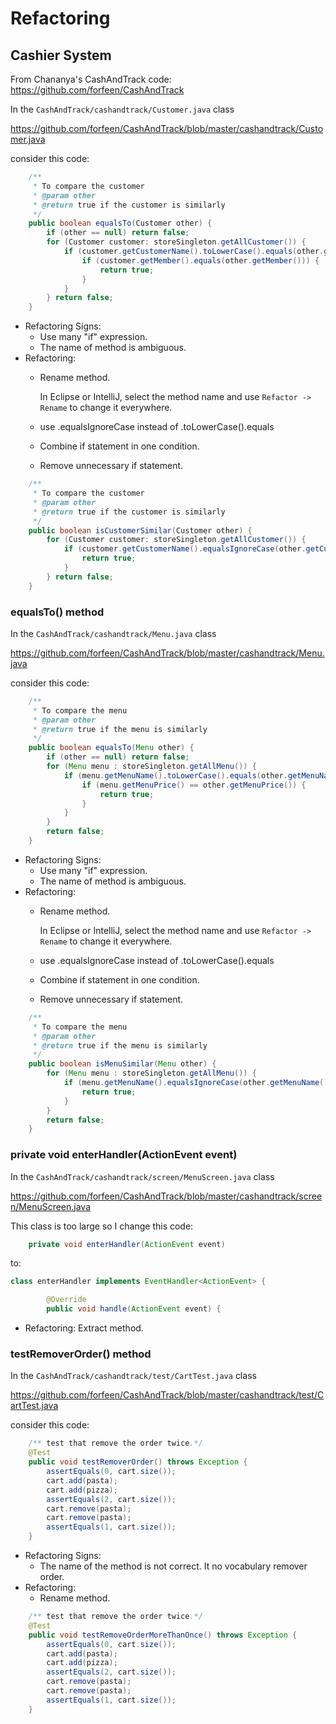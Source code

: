 # Refactoring
## Cashier System

From Chananya's CashAndTrack code: https://github.com/forfeen/CashAndTrack

In the `CashAndTrack/cashandtrack/Customer.java` class

https://github.com/forfeen/CashAndTrack/blob/master/cashandtrack/Customer.java

consider this code:
```java
    /**
     * To compare the customer
     * @param other
     * @return true if the customer is similarly
     */
    public boolean equalsTo(Customer other) {
        if (other == null) return false;
        for (Customer customer: storeSingleton.getAllCustomer()) {
            if (customer.getCustomerName().toLowerCase().equals(other.getCustomerName().toLowerCase())) {
                if (customer.getMember().equals(other.getMember())) {
                    return true;
                }
            }
        } return false;
    }
```
* Refactoring Signs: 
  - Use many "if" expression.
  - The name of method is ambiguous.
* Refactoring: 
  - Rename method.
    
    In Eclipse or IntelliJ, select the method name and use `Refactor -> Rename` to change it everywhere.
  - use .equalsIgnoreCase instead of .toLowerCase().equals
  - Combine if statement in one condition.
  - Remove unnecessary if statement.
```java
    /**
     * To compare the customer
     * @param other
     * @return true if the customer is similarly
     */
    public boolean isCustomerSimilar(Customer other) {
        for (Customer customer: storeSingleton.getAllCustomer()) {
            if (customer.getCustomerName().equalsIgnoreCase(other.getCustomerName() && customer.getMember().equals(other.getMember())) {
                return true;
            }
        } return false;
    }
```
### equalsTo() method
In the `CashAndTrack/cashandtrack/Menu.java` class

https://github.com/forfeen/CashAndTrack/blob/master/cashandtrack/Menu.java

consider this code:
```java
    /**
     * To compare the menu
     * @param other
     * @return true if the menu is similarly
     */
    public boolean equalsTo(Menu other) {
        if (other == null) return false;
        for (Menu menu : storeSingleton.getAllMenu()) {
            if (menu.getMenuName().toLowerCase().equals(other.getMenuName().toLowerCase())) {
                if (menu.getMenuPrice() == other.getMenuPrice()) {
                    return true;
                }
            }
        }
        return false;
    }
```
* Refactoring Signs: 
  - Use many "if" expression.
  - The name of method is ambiguous.
* Refactoring: 
  - Rename method.
    
    In Eclipse or IntelliJ, select the method name and use `Refactor -> Rename` to change it everywhere.
  - use .equalsIgnoreCase instead of .toLowerCase().equals
  - Combine if statement in one condition.
  - Remove unnecessary if statement.

```java
    /**
     * To compare the menu
     * @param other
     * @return true if the menu is similarly
     */
    public boolean isMenuSimilar(Menu other) {
        for (Menu menu : storeSingleton.getAllMenu()) {
            if (menu.getMenuName().equalsIgnoreCase(other.getMenuName()) && menu.getMenuPrice() == other.getMenuPrice()) {
                return true;
            }
        }
        return false;
    }
```

### private void enterHandler(ActionEvent event)
In the `CashAndTrack/cashandtrack/screen/MenuScreen.java` class

https://github.com/forfeen/CashAndTrack/blob/master/cashandtrack/screen/MenuScreen.java

This class is too large so I change this code:
```java
    private void enterHandler(ActionEvent event)
```
to:
```java
class enterHandler implements EventHandler<ActionEvent> {

        @Override
        public void handle(ActionEvent event) {
```
* Refactoring: Extract method.

### testRemoverOrder() method
In the `CashAndTrack/cashandtrack/test/CartTest.java` class

https://github.com/forfeen/CashAndTrack/blob/master/cashandtrack/test/CartTest.java

consider this code:
```java
    /** test that remove the order twice.*/
    @Test
    public void testRemoverOrder() throws Exception {
        assertEquals(0, cart.size());
        cart.add(pasta);
        cart.add(pizza);
        assertEquals(2, cart.size());
        cart.remove(pasta);
        cart.remove(pasta);
        assertEquals(1, cart.size());
    }
```
* Refactoring Signs: 
  - The name of the method is not correct. It no vocabulary remover order.
* Refactoring: 
  - Rename method.
```java
    /** test that remove the order twice.*/
    @Test
    public void testRemoveOrderMoreThanOnce() throws Exception {
        assertEquals(0, cart.size());
        cart.add(pasta);
        cart.add(pizza);
        assertEquals(2, cart.size());
        cart.remove(pasta);
        cart.remove(pasta);
        assertEquals(1, cart.size());
    }
```